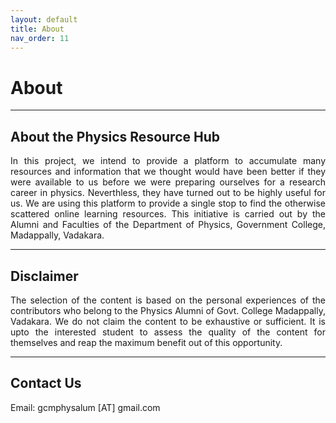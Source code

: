```yaml
---
layout: default
title: About
nav_order: 11
---
```

# About

---

## About the Physics Resource Hub

<p style="text-align:justify">
In this project, we intend to provide a platform to accumulate many resources and information that we thought would have been better if they were available to us before we were preparing ourselves for a research career in physics. Neverthless, they have turned out to be highly useful for us. We are using this platform to provide a single stop to find the otherwise scattered online learning resources. This initiative is carried out by the Alumni and Faculties of the Department of Physics, Government College, Madappally, Vadakara.
</p>

---

## Disclaimer

<p style="text-align:justify">
The selection of the content is based on the personal experiences of the contributors who belong to the Physics Alumni of Govt. College Madappally, Vadakara. We do not claim the content to be exhaustive or sufficient. It is upto the interested student to assess the quality of the content for themselves and reap the maximum benefit out of this opportunity.
</p>

---

## Contact Us

Email: gcmphysalum [AT] gmail.com
